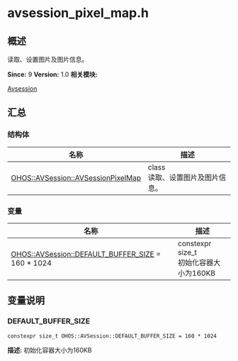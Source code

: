 # avsession_pixel_map.h


## 概述

读取、设置图片及图片信息。

**Since:**
9
**Version:**
1.0
**相关模块:**

[Avsession](avsession.md)


## 汇总


### 结构体

  | 名称 | 描述 | 
| -------- | -------- |
| [OHOS::AVSession::AVSessionPixelMap](_o_h_o_s_1_1_a_v_session_1_1_a_v_session_pixel_map.md) | class<br/>读取、设置图片及图片信息。  | 


### 变量

  | 名称 | 描述 | 
| -------- | -------- |
| [OHOS::AVSession::DEFAULT_BUFFER_SIZE](#default_buffer_size) = 160 \* 1024 | constexpr size_t<br/>初始化容器大小为160KB  | 


## 变量说明


### DEFAULT_BUFFER_SIZE

  
```
constexpr size_t OHOS::AVSession::DEFAULT_BUFFER_SIZE = 160 * 1024
```
**描述:**
初始化容器大小为160KB
